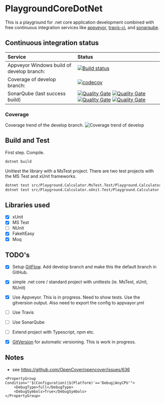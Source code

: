 # PlaygroundCoreDotNet
This is a playground for .net core application development combined with free continuous integration services like [appveyor](http://appveyor.com), [travis-ci](https://travis-ci.org/), and [sonarqube](https://about.sonarcloud.io/).


## Continuous integration status


| Service | Status |
| :--- | :--- |
| Appveyor Windows build of develop branch: | [![Build status](https://ci.appveyor.com/api/projects/status/d6clbt722i1fxcy9/branch/develop?svg=true)](https://ci.appveyor.com/project/coenm/playgroundcoredotnet/branch/develop) |
| Coverage of develop branch: | [![codecov](https://codecov.io/gh/coenm/PlaygroundCoreDotNet/branch/develop/graph/badge.svg)](https://codecov.io/gh/coenm/PlaygroundCoreDotNet)
| SonarQube (last success build)  | [![Quality Gate](https://sonarcloud.io/api/badges/gate?key=PlaygroundDotNetCoreDevelop&blinking=true)](https://sonarcloud.io/dashboard?id=PlaygroundDotNetCoreDevelop) [![Quality Gate](https://sonarcloud.io/api/badges/measure?key=PlaygroundDotNetCoreDevelop&metric=coverage&blinking=true)](https://sonarcloud.io/dashboard?id=PlaygroundDotNetCoreDevelop) [![Quality Gate](https://sonarcloud.io/api/badges/measure?key=PlaygroundDotNetCoreDevelop&metric=vulnerabilities&blinking=true)](https://sonarcloud.io/dashboard?id=PlaygroundDotNetCoreDevelop) [![Quality Gate](https://sonarcloud.io/api/badges/measure?key=PlaygroundDotNetCoreDevelop&metric=ncloc&blinking=true)](https://sonarcloud.io/dashboard?id=PlaygroundDotNetCoreDevelop) | 


 <!-- see https://github.com/QualInsight/qualinsight-plugins-sonarqube-badges/wiki/Measure-badges  -->


### Coverage
Coverage trend of the develop branch.
 ![Coverage trend of develop](https://codecov.io/gh/coenm/PlaygroundCoreDotNet/branch/develop/graphs/commits.svg)

## Build and Test
First step. Compile.
```bash
dotnet build
```

Unittest the library with a MsTest project.
There are two test projects with the MS Test and xUnit frameworks.
```bash
dotnet test src/Playground.Calculator.MsTest.Test/Playground.Calculator.MsTest.Test.csproj
dotnet test src/Playground.Calculator.xUnit.Test/Playground.Calculator.xUnit.Test.csproj
```

## Libraries used
- [x] xUnit
- [x] MS Test
- [ ] NUnit
- [x] FakeItEasy
- [x] Moq

## TODO's
- [x] Setup [GitFlow](http://nvie.com/posts/a-successful-git-branching-model/). Add develop branch and make this the default branch in GitHub.
- [x] simple .net core / standard project with unittests (ie. MsTest, xUnit, NUnit)
- [x] Use Appveyor. This is in progress. Need to show tests. Use the gitversion output. Also need to export the config to appvayor.yml
- [ ] Use Travis
- [ ] Use SonarQube
- [ ] Extend project with Typescript, npm etc.
- [x] [GitVersion](https://gitversion.readthedocs.io/en/latest/) for automatic versioning. This is work in progress.



## Notes

- see https://github.com/OpenCover/opencover/issues/636
```
<PropertyGroup Condition="'$(Configuration)|$(Platform)'=='Debug|AnyCPU'">
    <DebugType>full</DebugType>
    <DebugSymbols>True</DebugSymbols>
</PropertyGroup>
```